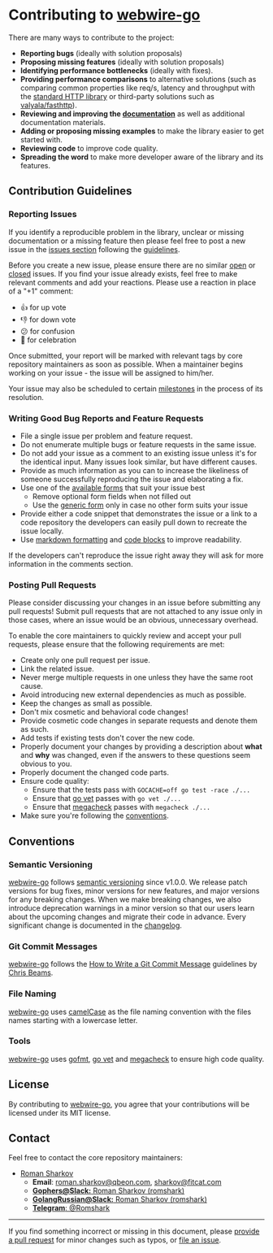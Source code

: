 # Contributing to [webwire-go](https://github.com/qbeon/webwire-go)

There are many ways to contribute to the project:
- **Reporting bugs** (ideally with solution proposals)
- **Proposing missing features** (ideally with solution proposals)
- **Identifying performance bottlenecks** (ideally with fixes).
- **Providing performance comparisons** to alternative solutions
	(such as comparing common properties like req/s, latency and throughput
	with the [standard HTTP library](https://golang.org/pkg/net/http/)
	or third-party solutions such as [valyala/fasthttp](https://github.com/valyala/fasthttp)).
- **Reviewing and improving the [documentation](https://godoc.org/github.com/qbeon/webwire-go)**
	as well as additional documentation materials.
- **Adding or proposing missing examples** to make the library easier to get started with.
- **Reviewing code** to improve code quality.
- **Spreading the word** to make more developer aware of the library and its features.


## Contribution Guidelines

### Reporting Issues
If you identify a reproducible problem in the library, unclear or missing documentation or a missing feature
then please feel free to post a new issue in the [issues section](https://github.com/qbeon/webwire-go/issues)
following the [guidelines](#writing-good-bug-reports-and-feature-requests).

Before you create a new issue, please ensure there are no similar
[open](https://github.com/qbeon/webwire-go/issues?q=is%3Aissue+is%3Aopen+)
or [closed](https://github.com/qbeon/webwire-go/issues?q=is%3Aissue+is%3Aclosed+) issues.
If you find your issue already exists, feel free to make relevant comments and add your reactions.
Please use a reaction in place of a "+1" comment:
- 👍 for up vote
- 👎 for down vote
- 😕 for confusion
- 🎉 for celebration

Once submitted, your report will be marked with relevant tags by core repository maintainers as soon as possible.
When a maintainer begins working on your issue - the issue will be assigned to him/her.

Your issue may also be scheduled to certain [milestones](https://github.com/qbeon/webwire-go/milestones)
in the process of its resolution.

### Writing Good Bug Reports and Feature Requests
- File a single issue per problem and feature request.
- Do not enumerate multiple bugs or feature requests in the same issue.
- Do not add your issue as a comment to an existing issue unless it's for the identical input.
	 Many issues look similar, but have different causes.
- Provide as much information as you can to increase the likeliness
	of someone successfully reproducing the issue and elaborating a fix.
- Use one of the [available forms](https://github.com/qbeon/webwire-go/issues/new/choose) that suit your issue best
	- Remove optional form fields when not filled out
	- Use the [generic form](https://github.com/qbeon/webwire-go/issues/new?template=generic-issue.md) only in case no other form suits your issue
- Provide either a code snippet that demonstrates the issue or a link to a code repository
	the developers can easily pull down to recreate the issue locally.
- Use [markdown formatting](https://github.com/adam-p/markdown-here/wiki/Markdown-Cheatsheet)
	and [code blocks](https://github.com/adam-p/markdown-here/wiki/Markdown-Cheatsheet#code-and-syntax-highlighting)
	to improve readability.

If the developers can't reproduce the issue right away they will ask for more information in the comments section.

### Posting Pull Requests
Please consider discussing your changes in an issue before submitting any pull requests!
Submit pull requests that are not attached to any issue only in those cases,
where an issue would be an obvious, unnecessary overhead.

To enable the core maintainers to quickly review and accept your pull requests,
please ensure that the following requirements are met:
- Create only one pull request per issue.
- Link the related issue.
- Never merge multiple requests in one unless they have the same root cause.
- Avoid introducing new external dependencies as much as possible.
- Keep the changes as small as possible.
- Don't mix cosmetic and behavioral code changes!
- Provide cosmetic code changes in separate requests and denote them as such.
- Add tests if existing tests don't cover the new code.
- Properly document your changes by providing a description about **what** and **why** was changed,
	even if the answers to these questions seem obvious to you.
- Properly document the changed code parts.
- Ensure code quality:
	- Ensure that the tests pass with `GOCACHE=off go test -race ./...`
	- Ensure that [go vet](https://golang.org/cmd/vet/) passes with `go vet ./...`
	- Ensure that [megacheck](https://github.com/dominikh/go-tools/tree/master/cmd/megacheck)
		passes with `megacheck ./...`
- Make sure you're following the [conventions](#conventions).


## Conventions
### Semantic Versioning
[webwire-go](https://github.com/qbeon/webwire-go) follows [semantic versioning](https://semver.org/) since v1.0.0.
We release patch versions for bug fixes, minor versions for new features,
and major versions for any breaking changes.
When we make breaking changes, we also introduce deprecation warnings in a minor version
so that our users learn about the upcoming changes and migrate their code in advance.
Every significant change is documented in the
[changelog](https://github.com/qbeon/webwire-go/blob/master/CHANGELOG.md).

### Git Commit Messages
[webwire-go](https://github.com/qbeon/webwire-go) follows the
[How to Write a Git Commit Message](https://chris.beams.io/posts/git-commit/) guidelines
by [Chris Beams](https://github.com/cbeams).

### File Naming
[webwire-go](https://github.com/qbeon/webwire-go) uses [camelCase](https://en.wikipedia.org/wiki/Camel_case)
as the file naming convention with the files names starting with a lowercase letter.

### Tools
[webwire-go](https://github.com/qbeon/webwire-go) uses [gofmt](https://golang.org/cmd/gofmt/),
[go vet](https://golang.org/cmd/vet/) and [megacheck](https://github.com/dominikh/go-tools/tree/master/cmd/megacheck)
to ensure high code quality.


## License
By contributing to [webwire-go](https://github.com/qbeon/webwire-go),
you agree that your contributions will be licensed under its MIT license.


## Contact
Feel free to contact the core repository maintainers:
- [Roman Sharkov](https://github.com/romshark)
	- **Email**: [roman.sharkov@qbeon.com](mailto:roman.sharkov@qbeon.com), [sharkov@fitcat.com](mailto:sharkov@fitcat.pro)
	- [**Gophers@Slack:** Roman Sharkov (romshark)](https://gophers.slack.com)
	- [**GolangRussian@Slack:** Roman Sharkov (romshark)](https://golang-ru.slack.com)
	- [**Telegram**: @Romshark](t.me/Romshark)
----

If you find something incorrect or missing in this document,
please [provide a pull request](#posting-pull-requests) for minor changes such as typos, or [file an issue](#reporting-issues).
